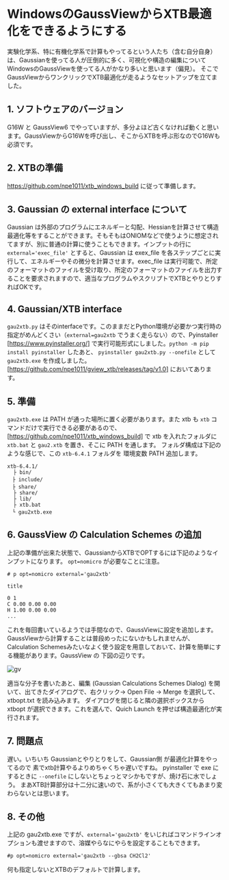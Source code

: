 # WindowsのGaussViewからXTB最適化をできるようにする

実験化学系、特に有機化学系で計算もやってるという人たち（含む自分自身）は、Gaussianを使ってる人が圧倒的に多く、可視化や構造の編集についてWindowsのGaussViewを使ってる人がかなり多いと思います（偏見）。
そこでGaussViewからワンクリックでXTB最適化が走るようなセットアップを立てました。

## 1. ソフトウェアのバージョン
G16W と GaussView6 でやっていますが、多分よほど古くなければ動くと思います。GaussViewからG16Wを呼び出し、そこからXTBを呼ぶ形なのでG16Wも必須です。

## 2. XTBの準備
https://github.com/npe1011/xtb_windows_build に従って準備します。

## 3. Gaussian の external interface について
Gaussian は外部のプログラムにエネルギーと勾配、Hessianを計算させて構造最適化等をすることができます。そもそもはONIOMなどで使うように想定されてますが、別に普通の計算に使うこともできます。インプットの行に `external='exec_file'` とすると、Gaussian は exex_file を各ステップごとに実行して、エネルギーやその微分を計算させます。exec_file は実行可能で、所定のフォーマットのファイルを受け取り、所定のフォーマットのファイルを出力することを要求されますので、適当なプログラムやスクリプトでXTBとやりとりすればOKです。

## 4. Gaussian/XTB interface

`gau2xtb.py` はそのinterfaceです。このままだとPython環境が必要かつ実行時の指定がめんどくさい（`external=gau2xtb` でうまく走らない）ので、Pyinstaller [https://www.pyinstaller.org/] で実行可能形式にしました。`python -m pip install pyinstaller` したあと、 `pyinstaller gau2xtb.py --onefile` として `gau2xtb.exe` を作成しました。[https://github.com/npe1011/gview_xtb/releases/tag/v1.0] においてあります。

## 5. 準備
`gau2xtb.exe` は PATH が通った場所に置く必要があります。また xtb も `xtb` コマンドだけで実行できる必要があるので、 [https://github.com/npe1011/xtb_windows_build] で xtb を入れたフォルダに `xtb.bat` と `gau2.xtb` を置き、そこに PATH を通します。 フォルダ構成は下記のような感じで、この `xtb-6.4.1` フォルダを 環境変数 PATH 追加します。
```
xtb-6.4.1/
  ├ bin/
　├ include/
　├ share/
  ├ share/
  ├ lib/
  ├ xtb.bat
　└ gau2xtb.exe
```

## 6. GaussView の Calculation Schemes の追加
上記の準備が出来た状態で、GaussianからXTBでOPTするには下記のようなインプットになります。 `opt=nomicro` が必要なことに注意。

```
# p opt=nomicro external='gau2xtb'

title

0 1
C 0.00 0.00 0.00
H 1.00 0.00 0.00
...

```

これを毎回書いているようでは手間なので、GaussViewに設定を追加します。GaussViewから計算することは普段めったにないかもしれませんが、Calculation Schemesみたいなよく使う設定を用意しておいて、計算を簡単にする機能があります。GaussView の 下図の辺りです。

![gv](https://user-images.githubusercontent.com/85745743/131203497-1c9c5659-6e09-43b4-98e8-1df6da1b0516.png)

適当な分子を書いたあと、編集 (Gaussian Calculations Schemes Dialog) を開いて、出てきたダイアログで、右クリック-> Open File -> Merge を選択して、xtbopt.txt を読み込みます。
ダイアログを閉じると隣の選択ボックスから xtbopt が選択できます。これを選んで、Quich Launch を押せば構造最適化が実行されます。

## 7. 問題点
遅い。いちいち Gaussianとやりとりをして、Gaussian側 が最適化計算をやってるので 素でxtb計算やるよりめちゃくちゃ遅いですね。
pyinstaller で exe にするときに `--onefile` にしないとちょっとマシかもですが、焼け石に水でしょう。
まあXTB計算部分は十二分に速いので、系が小さくても大きくてもあまり変わらないとは思います。


## 8. その他
上記の gau2xtb.exe ですが、`external='gau2xtb'` をいじればコマンドラインオプションも渡せますので、溶媒やらなにやらを設定することもできます。

```
#p opt=nomicro external='gau2xtb --gbsa CH2Cl2'
```

何も指定しないとXTBのデフォルトで計算します。
